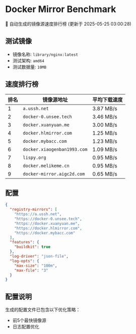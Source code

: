 # Docker Mirror Benchmark

🚀 自动生成的镜像源速度排行榜 (更新于 2025-05-25 03:00:28)

## 测试镜像
- 镜像名称: `library/nginx:latest`
- 测试架构: `amd64`
- 测试数据量: `10MB`

## 速度排行榜
| 排名 | 镜像源地址 | 平均下载速度 |
|------|------------|--------------|
| 1 | `a.ussh.net` | 3.87 MB/s |
| 2 | `docker-0.unsee.tech` | 3.46 MB/s |
| 3 | `docker.xuanyuan.me` | 3.00 MB/s |
| 4 | `docker.hlmirror.com` | 1.25 MB/s |
| 5 | `docker.mybacc.com` | 1.23 MB/s |
| 6 | `docker.xiaogenban1993.com` | 1.09 MB/s |
| 7 | `lispy.org` | 0.95 MB/s |
| 8 | `docker.melikeme.cn` | 0.95 MB/s |
| 9 | `docker-mirror.aigc2d.com` | 0.65 MB/s |

## 配置

```json
{
  "registry-mirrors": [
    "https://a.ussh.net",
    "https://docker-0.unsee.tech",
    "https://docker.xuanyuan.me",
    "https://docker.hlmirror.com",
    "https://docker.mybacc.com"
  ],
  "features": {
    "buildkit": true
  },
  "log-driver": "json-file",
  "log-opts": {
    "max-size": "100m",
    "max-file": "3"
  }
}
```

## 配置说明
生成的配置文件已包含以下优化策略：
- 前5个最快镜像源
- 日志配置优化

